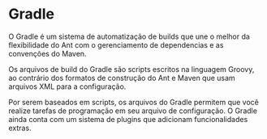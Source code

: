 # Gradle

O Gradle é um sistema de automatização de builds que une o melhor da flexibilidade do Ant com o gerenciamento de dependencias e as convenções do Maven.

Os arquivos de build do Gradle são scripts escritos na linguagem Groovy, ao contrário dos formatos de construção do Ant e Maven que usam arquivos XML para a configuração. 

Por serem baseados em scripts, os arquivos do Gradle permitem que você realize tarefas de programação em seu arquivo de configuração. O Gradle ainda conta com um sistema de plugins que adicionam funcionalidades extras.

